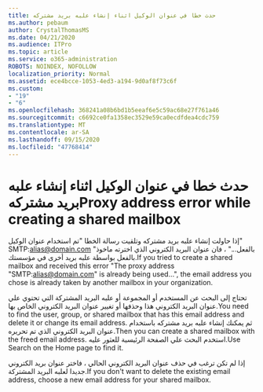 ```yaml
---
title: حدث خطا في عنوان الوكيل اثناء إنشاء علبه بريد مشتركه
ms.author: pebaum
author: CrystalThomasMS
ms.date: 04/21/2020
ms.audience: ITPro
ms.topic: article
ms.service: o365-administration
ROBOTS: NOINDEX, NOFOLLOW
localization_priority: Normal
ms.assetid: ece4bcce-1053-4ed3-a194-9d0af8f73c6f
ms.custom:
- "19"
- "6"
ms.openlocfilehash: 368241a08b6bd1b5eeaf6e5c59ac68e27f761a46
ms.sourcegitcommit: c6692ce0fa1358ec3529e59ca0ecdfdea4cdc759
ms.translationtype: MT
ms.contentlocale: ar-SA
ms.lasthandoff: 09/15/2020
ms.locfileid: "47768414"
---
```

# <a name="proxy-address-error-while-creating-a-shared-mailbox"></a><span data-ttu-id="ce28f-102">حدث خطا في عنوان الوكيل اثناء إنشاء علبه بريد مشتركه</span><span class="sxs-lookup"><span data-stu-id="ce28f-102">Proxy address error while creating a shared mailbox</span></span>

<span data-ttu-id="ce28f-103">إذا حاولت إنشاء علبه بريد مشتركه وتلقيت رسالة الخطا "تم استخدام عنوان الوكيل" SMTP:alias@domain.com "بالفعل..." ، فان عنوان البريد الكتروني الذي اخترته ماخوذ بالفعل بواسطة علبه بريد أخرى في مؤسستك.</span><span class="sxs-lookup"><span data-stu-id="ce28f-103">If you tried to create a shared mailbox and received this error "The proxy address "SMTP:alias@domain.com" is already being used…", the email address you chose is already taken by another mailbox in your organization.</span></span>
  
<span data-ttu-id="ce28f-104">تحتاج إلى البحث عن المستخدم أو المجموعة أو علبه البريد المشتركة التي تحتوي علي عنوان البريد الكتروني هذا وحذفها أو تغيير عنوان البريد الكتروني الخاص بها.</span><span class="sxs-lookup"><span data-stu-id="ce28f-104">You need to find the user, group, or shared mailbox that has this email address and delete it or change its email address.</span></span> <span data-ttu-id="ce28f-105">ثم يمكنك إنشاء علبه بريد مشتركه باستخدام عنوان البريد الكتروني الذي تم تحريره.</span><span class="sxs-lookup"><span data-stu-id="ce28f-105">Then you can create a shared mailbox with the freed email address.</span></span> <span data-ttu-id="ce28f-106">استخدم البحث علي الصفحة الرئيسية للعثور عليه.</span><span class="sxs-lookup"><span data-stu-id="ce28f-106">Use Search on the Home page to find it.</span></span>
  
<span data-ttu-id="ce28f-107">إذا لم تكن ترغب في حذف عنوان البريد الكتروني الحالي ، فاختر عنوان بريد الكتروني جديدا لعلبه البريد المشتركة.</span><span class="sxs-lookup"><span data-stu-id="ce28f-107">If you don't want to delete the existing email address, choose a new email address for your shared mailbox.</span></span>
  